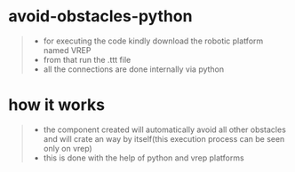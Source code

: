# avoid-obstacles-python
> - for executing the code kindly download the robotic platform named VREP
> - from that run the .ttt file
> - all the connections are done internally via python
# how it works
> - the component created will automatically avoid all other obstacles and will crate an way by itself(this execution process can be seen only on vrep)
> - this is done with the help of python and vrep platforms 
